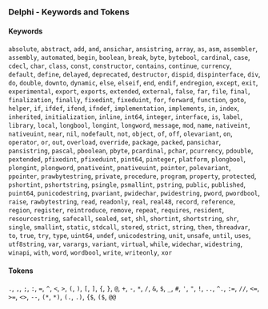 ### Delphi - Keywords and Tokens

#### Keywords
`absolute`, `abstract`, `add`, `and`, `ansichar`, `ansistring`, `array`, `as`, `asm`, `assembler`, `assembly`, `automated`,
`begin`, `boolean`, `break`, `byte`, `bytebool`,
`cardinal`, `case`, `cdecl`, `char`, `class`, `const`, `constructor`, `contains`, `continue`, `currency`,
`default`, `define`, `delayed`, `deprecated`, `destructor`, `dispid`, `dispinterface`, `div`, `do`, `double`, `downto`, `dynamic`,
`else`, `elseif`, `end`, `endif`, `endregion`, `except`, `exit`, `experimental`, `export`, `exports`, `extended`, `external`,
`false`, `far`, `file`, `final`, `finalization`, `finally`, `fixedint`, `fixeduint`, `for`, `forward`, `function`,
`goto`,
`helper`,
`if`, `ifdef`, `ifend`, `ifndef`, `implementation`, `implements`, `in`, `index`, `inherited`, `initialization`, `inline`, `int64`, `integer`, `interface`, `is`,
`label`, `library`, `local`, `longbool`, `longint`, `longword`,
`message`, `mod`,
`name`, `nativeint`, `nativeuint`, `near`, `nil`, `nodefault`, `not`,
`object`, `of`, `off`, `olevariant`, `on`, `operator`, `or`, `out`, `overload`, `override`,
`package`, `packed`, `pansichar`, `pansistring`, `pascal`, `pboolean`, `pbyte`, `pcardinal`, `pchar`, `pcurrency`, `pdouble`, `pextended`, `pfixedint`, `pfixeduint`,
`pint64`, `pinteger`, `platform`, `plongbool`, `plongint`, `plongword`, `pnativeint`, `pnativeuint`, `pointer`, `polevariant`, `ppointer`, `prawbytestring`, `private`,
`procedure`, `program`, `property`, `protected`, `pshortint`, `pshortstring`, `psingle`, `psmallint`, `pstring`, `public`, `published`, `puint64`, `punicodestring`,
`pvariant`, `pwidechar`, `pwidestring`, `pword`, `pwordbool`,
`raise`, `rawbytestring`, `read`, `readonly`, `real`, `real48`, `record`, `reference`, `region`, `register`, `reintroduce`, `remove`, `repeat`, `requires`, `resident`, `resourcestring`,
`safecall`, `sealed`, `set`, `shl`, `shortint`, `shortstring`, `shr`, `single`, `smallint`, `static`, `stdcall`, `stored`, `strict`, `string`,
`then`, `threadvar`, `to`, `true`, `try`, `type`,
`uint64`, `undef`, `unicodestring`, `unit`, `unsafe`, `until`, `uses`, `utf8string`,
`var`, `varargs`, `variant`, `virtual`,
`while`, `widechar`, `widestring`, `winapi`, `with`, `word`, `wordbool`, `write`, `writeonly`,
`xor`

#### Tokens
`.`, `,`, `;`, `:`, `=`, `^`, `<`, `>`, `(`, `)`, `[`, `]`, `{`, `}`, `@`, `+`, `-`, `*`, `/`, `&`, `$`, `_`, `#`, `'`, `"`, `!`,
`..`, `^.`, `:=`, `//`, `<=`, `>=`, `<>`, `--`, `(*`, `*)`, `(.`, `.)`, `{$`, `($`, `@@`
